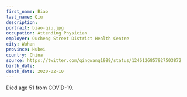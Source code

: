 ```yaml
---
first_name: Biao
last_name: Qiu
description: 
portrait: biao-qiu.jpg
occupation: Attending Physician
employer: Qucheng Street District Health Centre
city: Wuhan
province: Hubei
country: China
source: https://twitter.com/qingwang1989/status/1246126857927503872
birth_date: 
death_date: 2020-02-10
---
```


Died age 51 from COVID-19.